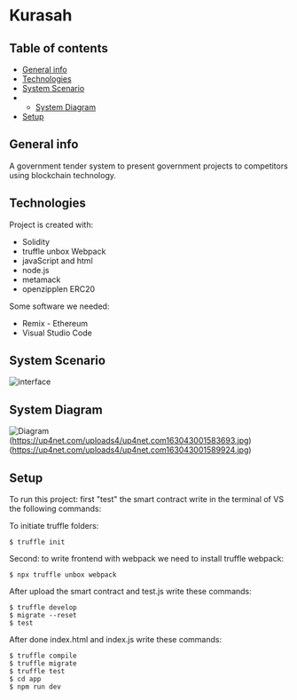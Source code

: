 # Kurasah



## Table of contents
* [General info](#general-info)
* [Technologies](#technologies)
* [System Scenario](#System-Scenario)
* * [System Diagram](#system-Diagram)
* [Setup](#setup)

## General info
A government tender system to present government projects to competitors using blockchain technology.

	
## Technologies
Project is created with:
* Solidity 
* truffle unbox Webpack
* javaScript and html
* node.js
* metamack
* openzipplen ERC20

Some software we needed:
* Remix - Ethereum
* Visual Studio Code




## System Scenario

![interface](https://up4net.com/uploads4/up4net.com163043001566181.jpg)
	
  
## System Diagram
![Diagram](https://up4net.com/uploads4/up4net.com163043001571422.jpg)(https://up4net.com/uploads4/up4net.com163043001583693.jpg)
(https://up4net.com/uploads4/up4net.com163043001589924.jpg)
## Setup
To run this project:
first "test" the smart contract
write in the terminal of VS the following commands:

To initiate  truffle folders:
```
$ truffle init
```
Second: to write frontend  with webpack we need to install truffle webpack:
```
$ npx truffle unbox webpack
```
After upload the smart contract and test.js write these  commands:
```
$ truffle develop
$ migrate --reset
$ test
```
After done index.html and index.js write these  commands:
```
$ truffle compile
$ truffle migrate
$ truffle test
$ cd app
$ npm run dev
```


